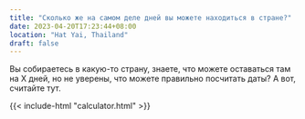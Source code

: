 ```yaml
---
title: "Сколько же на самом деле дней вы можете находиться в стране?"
date: 2023-04-20T17:23:44+08:00
location: "Hat Yai, Thailand"
draft: false
---
```


Вы собираетесь в какую-то страну, знаете, что можете оставаться там на X дней, но не
уверены, что можете правильно посчитать даты? А вот, считайте тут.

{{< include-html "calculator.html" >}}

